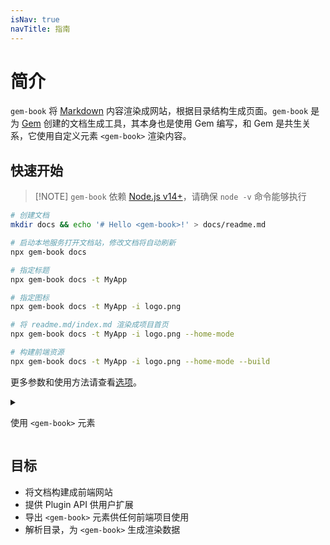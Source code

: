```yaml
---
isNav: true
navTitle: 指南
---
```


# 简介

`gem-book` 将 [Markdown](https://zh.wikipedia.org/wiki/Markdown) 内容渲染成网站，根据目录结构生成页面。`gem-book` 是为 [Gem](https://github.com/mantou132/gem) 创建的文档生成工具，其本身也是使用 Gem 编写，和 Gem 是共生关系，它使用自定义元素 `<gem-book>` 渲染内容。

## 快速开始

> [!NOTE] `gem-book` 依赖 [Node.js v14+](https://nodejs.org/)，请确保 `node -v` 命令能够执行

```bash
# 创建文档
mkdir docs && echo '# Hello <gem-book>!' > docs/readme.md

# 启动本地服务打开文档站，修改文档将自动刷新
npx gem-book docs

# 指定标题
npx gem-book docs -t MyApp

# 指定图标
npx gem-book docs -t MyApp -i logo.png

# 将 readme.md/index.md 渲染成项目首页
npx gem-book docs -t MyApp -i logo.png --home-mode

# 构建前端资源
npx gem-book docs -t MyApp -i logo.png --home-mode --build

```

更多参数和使用方法请查看[选项](./003-cli.md)。

<details>
<summary>

使用 `<gem-book>` 元素

</summary>

上面的命令使用 `webpack` 打包完整的前端项目，但你也可以直接在 HTML 中使用 `<gem-book>` 元素。

```bash
# 仅生成 <gem-book> 需要的 json 文件
npx gem-book docs -t MyApp -i logo.png --home-mode --build --json

# 安装成依赖
npm install gem-book
```

然后在你的项目中使用 `<gem-book>`：

```js
import { html, render } from '@mantou/gem';

// 导入 <gem-book>
import 'gem-book';

import config from './gem-book.json';

render(html`<gem-book .config=${config}></gem-book>`, document.body);
```

你可以在任何框架中使用 `<gem-book>` 元素。

</details>

## 目标

- 将文档构建成前端网站
- 提供 Plugin API 供用户扩展
- 导出 `<gem-book>` 元素供任何前端项目使用
- 解析目录，为 `<gem-book>` 生成渲染数据
